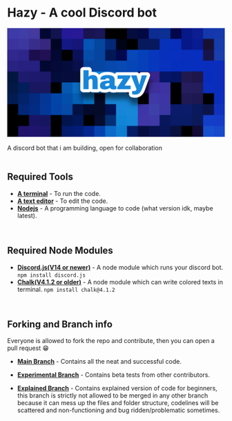 # Hazy - A cool Discord bot

![banner](images/hazy.png)

A discord bot that i am building, open for collaboration
<br>
<br>

## Required Tools
- [**A terminal**](#requirements) - To run the code.
- [**A text editor**](#requirements) - To edit the code.
- [**Nodejs**](#requirements) - A programming language to code (what version idk, maybe latest).
<br>

## Required Node Modules
- [**Discord.js(V14 or newer)**](#required-node-modules) - A node module which runs your discord bot.
`npm install discord.js`
- [**Chalk(V4.1.2 or older)**](#required-node-modules) - A node module which can write colored texts in terminal.
`npm install chalk@4.1.2`
<br>

## Forking and Branch info
Everyone is allowed to fork the repo and contribute, then you can open a pull request 😁

- [**Main Branch**](https://github.com/Nit-nit/hazy/tree/main) - Contains all the neat and successful code.

- [**Experimental Branch**](https://github.com/Nit-nit/hazy/tree/Experimental) - Contains beta tests from other contributors.

- [**Explained Branch**](https://github.com/Nit-nit/hazy/tree/Explained) - Contains explained version of code for beginners, this branch is strictly not allowed to be merged in any other branch because it can mess up the files and folder structure, codelines will be scattered and non-functioning and bug ridden/problematic sometimes.
